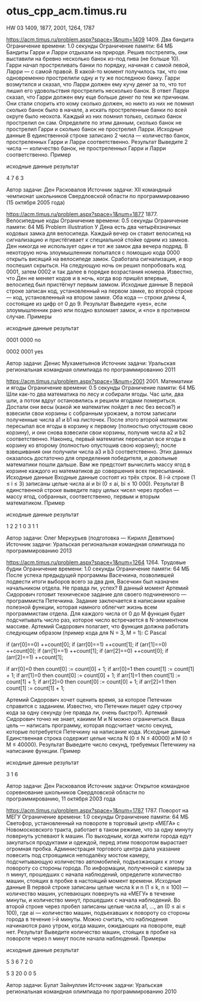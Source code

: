 # otus_cpp_acm.timus.ru
HW 03
1409, 1877, 2001, 1264, 1787

https://acm.timus.ru/problem.aspx?space=1&num=1409
1409. Два бандита
Ограничение времени: 1.0 секунды
Ограничение памяти: 64 МБ
Бандиты Гарри и Ларри отдыхали на природе. Решив пострелять, они выставили на бревно несколько банок из-под пива (не больше 10). Гарри начал простреливать банки по порядку, начиная с самой левой, Ларри — с самой правой. В какой-то момент получилось так, что они одновременно прострелили одну и ту же последнюю банку.
Гарри возмутился и сказал, что Ларри должен ему кучу денег за то, что тот лишил его удовольствия прострелить несколько банок. В ответ Ларри сказал, что Гарри должен ему еще больше денег по тем же причинам. Они стали спорить кто кому сколько должен, но никто из них не помнил сколько банок было в начале, а искать простреленные банки по всей округе было неохота. Каждый из них помнил только, сколько банок прострелил он сам.
Определите по этим данным, сколько банок не прострелил Гарри и сколько банок не прострелил Ларри.
Исходные данные
В единственной строке записано 2 числа — количество банок, простреленных Гарри и Ларри соответственно.
Результат
Выведите 2 числа — количество банок, не простреленных Гарри и Ларри соответственно.
Пример

исходные данные		результат


4 7             	6 3

Автор задачи: Ден Расковалов
Источник задачи: XII командный чемпионат школьников Свердловской области по программированию (15 октября 2005 года)

https://acm.timus.ru/problem.aspx?space=1&num=1877
1877. Велосипедные коды
Ограничение времени: 0.5 секунды
Ограничение памяти: 64 МБ
Problem illustration
У Дена есть два четырёхзначных кодовых замка для велосипеда. Каждый вечер он ставит велосипед на сигнализацию и пристёгивает к специальной стойке одним из замков. Ден никогда не использует один и тот же замок два вечера подряд. В некоторую ночь злоумышленник попытался с помощью кода 0000 открыть висящий на велосипеде замок. Сработала сигнализация, и вор поспешил скрыться. На следующую ночь он решил попробовать код 0001, затем 0002 и так далее в порядке возрастания номера.
Известно, что Ден не меняет кодов и в ночь, когда вор пришёл впервые, велосипед был пристёгнут первым замком.
Исходные данные
В первой строке записан код, установленный на первом замке, во второй строке — код, установленный на втором замке. Оба кода — строки длины 4, состоящие из цифр от 0 до 9.
Результат
Выведите «yes», если злоумышленник рано или поздно взломает замок, и «no» в противном случае.
Примеры

исходные данные		результат

0001
0000            	no

0002
0001            	yes


Автор задачи: Денис Мухаметьянов
Источник задачи: Уральская региональная командная олимпиада по программированию 2011

https://acm.timus.ru/problem.aspx?space=1&num=2001
2001. Математики и ягоды
Ограничение времени: 0.5 секунды
Ограничение памяти: 64 МБ
Шли как-то два математика по лесу и собирали ягоды. Час шли, два шли, а потом вдруг остановились и решили ягодами помериться. Достали они весы (какой же математик пойдет в лес без весов?) и взвесили свои корзины с собранным урожаем, а потом записали полученные числа a1 и b1 на листочек. После этого второй математик пересыпал все ягоды в корзину к первому (полностью опустошив свою корзину), и они снова взвесили свои корзины, получив числа a2 и b2 соответственно. Наконец, первый математик пересыпал все ягоды в корзину ко второму (полностью опустошив свою корзину); после взвешивания они получили числа a3 и b3 соответственно. Этих данных оказалось достаточно для определения победителя, и довольные математики пошли дальше. Вам же предстоит вычислить массу ягод в корзине каждого из математиков до совершения всех пересыпаний.
Исходные данные
Входные данные состоят из трёх строк. В i-й строке (1 ≤ i ≤ 3) записаны целые числа ai и bi (0 ≤ ai, bi ≤ 10 000).
Результат
В единственной строке выведите пару целых чисел через пробел — массу ягод, собранных, соответственно, первым и вторым математиком.
Пример

исходные данные		результат

1 2
2 1
0 3             	1 1

Автор задачи: Олег Меркурьев (подготовка — Кирилл Девяткин)
Источник задачи: Уральская региональная командная олимпиада по программированию 2013

https://acm.timus.ru/problem.aspx?space=1&num=1264
1264. Трудовые будни
Ограничение времени: 1.0 секунды
Ограничение памяти: 64 МБ
После успеха предыдущей программы Васечкина, позволившей подвести итоги выборов всего за два дня, Васечкин был назначен начальником отдела. Не правда ли, успех? В данный момент Артемий Сидорович готовит техническое задание для своего подчиненного — программиста Петечкина. Задание заключается в написании крайне полезной функции, которая намного облегчит жизнь всем программистам отдела. Для каждого числа от 0 до M функция будет подсчитывать число раз, которое число встречается в N-элементном массиве. Артемий Сидорович полагает, что функция должна работать следующим образом (пример кода для N = 3, M = 1):
C 	Pascal

if (arr[0]==0) ++count[0];
if (arr[0]==1) ++count[1];
if (arr[1]==0) ++count[0];
if (arr[1]==1) ++count[1];
if (arr[2]==0) ++count[0];
if (arr[2]==1) ++count[1];

	

if arr[0]=0 then count[0] := count[0] + 1;
if arr[0]=1 then count[1] := count[1] + 1;
if arr[1]=0 then count[0] := count[0] + 1;
if arr[1]=1 then count[1] := count[1] + 1;
if arr[2]=0 then count[0] := count[0] + 1;
if arr[2]=1 then count[1] := count[1] + 1;

Артемий Сидорович хочет оценить время, за которое Петечкин справится с заданием. Известно, что Петечкин пишет одну строчку кода за одну секунду (не правда ли, очень быстро?). Артемий Сидорович точно не знает, какими M и N можно ограничиться. Ваша цель — написать программу, которая подсчитает число секунд, которые потребуется Петечкину на написание кода.
Исходные данные
Единственная строка содержит целые числа N (0 ≤ N ≤ 40000) и M (0 ≤ M ≤ 40000).
Результат
Выведите число секунд, требуемых Петечкину на написание функции.
Пример

исходные данные		результат

3 1             	6


Автор задачи: Ден Расковалов
Источник задачи: Открытое командное соревнование школьников Свердловской области по программированию, 11 октября 2003 года


https://acm.timus.ru/problem.aspx?space=1&num=1787
1787. Поворот на МЕГУ
Ограничение времени: 1.0 секунды
Ограничение памяти: 64 МБ
Светофор, установленный на повороте в торговый центр «МЕГА» с Новомосковского тракта, работает в таком режиме, что за одну минуту повернуть успевают k машин. По выходным, когда жители города едут закупаться продуктами и одеждой, перед этим поворотом вырастает огромная пробка. Администрация торгового центра дала указание повесить под строящимся неподалёку мостом камеру, подсчитывающую количество автомобилей, подъезжающих к этому повороту со стороны города. По информации, полученной с камеры за n минут, прошедших с начала наблюдений, определите количество машин, стоящих в пробке в настоящий момент времени.
Исходные данные
В первой строке записаны целые числа k и n (1 ≤ k, n ≤ 100) — количество машин, успевающих повернуть на «МЕГУ» в течение минуты, и количество минут, прошедших с начала наблюдений. Во второй строке через пробел записаны целые числа a1, …, an (0 ≤ ai ≤ 100), где ai — количество машин, подъехавших к повороту со стороны города в течение i-й минуты. Можно считать, что наблюдения начинаются рано утром, когда машин, ожидающих на повороте, ещё нет.
Результат
Выведите количество машин, стоящих в пробке на повороте через n минут после начала наблюдений.
Примеры

исходные данные		результат

5 3
6 7 2           	0

5 3
20 0 0          	5


Автор задачи: Булат Зайнуллин
Источник задачи: Уральская региональная командная олимпиада по программированию 2010
